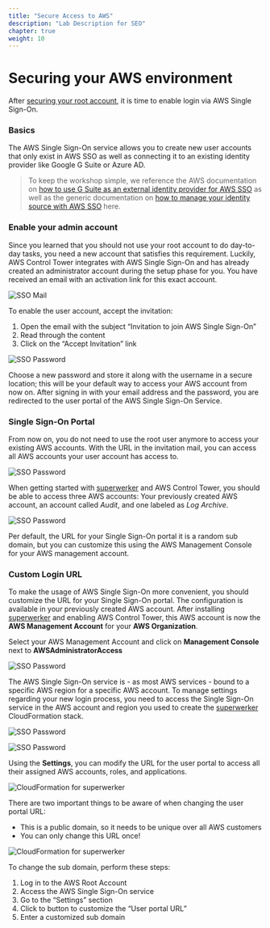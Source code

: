 ```yaml
---
title: "Secure Access to AWS"
description: "Lab Description for SEO"
chapter: true
weight: 10
---
```


# Securing your AWS environment

After [securing your root account](/labs/secure-root-account.html), it is time to enable login via AWS Single Sign-On.

### Basics

The AWS Single Sign-On service allows you to create new user accounts that only exist in AWS SSO as well as connecting it to an existing identity provider like Google G Suite or Azure AD.

> To keep the workshop simple, we reference the AWS documentation on [how to use G Suite as an external identity provider for AWS SSO](https://aws.amazon.com/blogs/security/how-to-use-g-suite-as-external-identity-provider-aws-sso/) as well as the generic documentation on [how to manage your identity source with AWS SSO](https://docs.aws.amazon.com/singlesignon/latest/userguide/manage-your-identity-source.html) here.

### Enable your admin account

Since you learned that you should not use your root account to do day-to-day tasks, you need a new account that satisfies this requirement. Luckily, AWS Control Tower integrates with AWS Single Sign-On and has already created an administrator account during the setup phase for you. You have received an email with an activation link for this exact account.

![SSO Mail](/screenshots/sso/sso-mail.png)


To enable the user account, accept the invitation:

1. Open the email with the subject “Invitation to join AWS Single Sign-On”
1. Read through the content
1. Click on the “Accept Invitation” link

![SSO Password](/screenshots/sso/sso-password.png)

Choose a new password and store it along with the username in a secure location; this will be your default way to access your AWS account from now on. After signing in with your email address and the password, you are redirected to the user portal of the AWS Single Sign-On Service.

### Single Sign-On Portal

From now on, you do not need to use the root user anymore to access your existing AWS accounts. With the URL in the invitation mail, you can access all AWS accounts your user account has access to.

![SSO Password](/screenshots/sso/sso-portal.png)

When getting started with [superwerker] and AWS Control Tower, you should be able to access three AWS accounts: Your previously created AWS account, an account called _Audit_, and one labeled as _Log Archive_.

![SSO Password](/screenshots/sso/sso-portal-accounts.png)

Per default, the URL for your Single Sign-On portal it is a random sub domain, but you can customize this using the AWS Management Console for your AWS management account.


### Custom Login URL

To make the usage of AWS Single Sign-On more convenient, you should customize the URL for your Single Sign-On portal. The configuration is available in your previously created AWS account. After installing [superwerker] and enabling AWS Control Tower, this AWS account is now the **AWS Management Account** for your **AWS Organization**.

Select your AWS Management Account and click on **Management Console** next to **AWSAdministratorAccess**

![SSO Password](/screenshots/sso/sso-management.png)

The AWS Single Sign-On service is - as most AWS services - bound to a specific AWS region for a specific AWS account. To manage settings regarding your new login process, you need to access the Single Sign-On service in the AWS account and region you used to create the [superwerker] CloudFormation stack.

![SSO Password](/screenshots/sso/sso-console.png)

![SSO Password](/screenshots/sso/sso-dashboard.png)

Using the **Settings**, you can modify the URL for the user portal to access all their assigned AWS accounts, roles, and applications.

![CloudFormation for superwerker](/screenshots/sso/custom-domain.png)

There are two important things to be aware of when changing the user portal URL:

- This is a public domain, so it needs to be unique over all AWS customers
- You can only change this URL once!

![CloudFormation for superwerker](/screenshots/sso/sso-change-subdomain.png)

To change the sub domain, perform these steps:

1. Log in to the AWS Root Account
1. Access the AWS Single Sign-On service
1. Go to the “Settings” section
1. Click to button to customize the “User portal URL”
1. Enter a customized sub domain

[superwerker]: https://github.com/superwerker/superwerker
